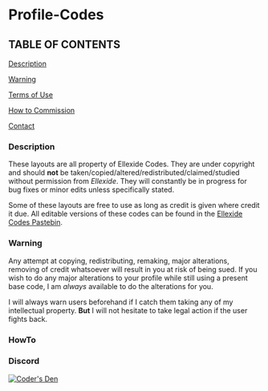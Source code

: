 # Profile-Codes
## TABLE OF CONTENTS
[Description](#description)

[Warning](#warning)

[Terms of Use](https://ellexide-codes.tumblr.com/disclaimer)

[How to Commission](#howto)

[Contact](#contact)

### Description

These layouts are all property of Ellexide Codes. They are under copyright and should **not** be taken/copied/altered/redistributed/claimed/studied without permission from *Ellexide*. They will constantly be in progress for bug fixes or minor edits unless specifically stated.

Some of these layouts are free to use as long as credit is given where credit it due. All editable versions of these codes can be found in the [Ellexide Codes Pastebin](https://pastebin.com/u/BappidyBoopidy).

### Warning

Any attempt at copying, redistributing, remaking, major alterations, removing of credit whatsoever will result in you at risk of being sued. If you wish to do any major alterations to your profile while still using a present base code, I am *always* available to do the alterations for you. 

I will always warn users beforehand if I catch them taking any of my intellectual property. **But** I will not hesitate to take legal action if the user fights back.

### HowTo



### Discord

[![Coder's Den](https://i.imgur.com/ZMbLuCN.png)](https://discord.gg/XNKbkw)

